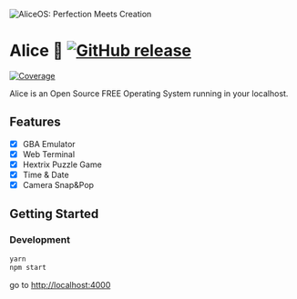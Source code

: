 ![AliceOS: Perfection Meets Creation](https://github.com/aliceservices/alice/blob/master/alice-logo.jpg?raw=true)
# <span>Alice 👩</span> [![GitHub release](https://img.shields.io/github/release/aghoneim92/alice.svg)]()

[![Coverage](https://coveralls.io/repos/github/aghoneim92/os.js/badge.svg?branch=master)](https://coveralls.io/github/aghoneim92/os.js?branch=master)


Alice is an Open Source FREE Operating System running in your localhost.


## Features

- [x] GBA Emulator
- [x] Web Terminal
- [x] Hextrix Puzzle Game
- [x] Time & Date
- [x] Camera Snap&Pop

## Getting Started

### Development
```bash
yarn
npm start
```
go to [http://localhost:4000](http://localhost:4000)
